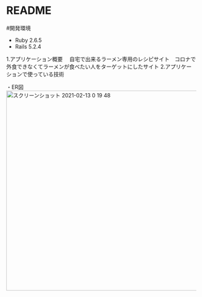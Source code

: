 # README

#開発環境
- Ruby 2.6.5
- Rails 5.2.4

1.アプリケーション概要
　自宅で出来るラーメン専用のレシピサイト　コロナで外食できなくてラーメンが食べたい人をターゲットにしたサイト
2.アプリケーションで使っている技術


・ER図　　
<img width="529" alt="スクリーンショット 2021-02-13 0 19 48" src="https://user-images.githubusercontent.com/53572363/107786493-53e2f380-6d91-11eb-8f3a-0d0c6f988f25.png">

